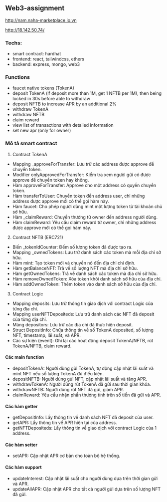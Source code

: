 ## Web3-assignment
http://nam.naha-marketplace.io.vn

http://18.142.50.74/
### Techs: 
- smart contract: hardhat
- frontend: react, tailwindcss, ethers
- backend: express, mongo, web3
### Functions
- faucet native tokens (TokenA)
- deposit TokenA (if deposit more than 1M, get 1 NFTB per 1M), then being locked in 30s before able to withdraw
- deposit NFTB to increase APR by an additional 2%
- withdraw TokenA
- withdraw NFTB
- claim reward
- view list of transactions with detailed information
- set new apr (only for owner)

### Mô tả smart contract

 1. Contract TokenA
- Mapping _approveForTransfer: Lưu trữ các address được approve để chuyển token.
- Modifier onlyApprovedForTransfer: Kiểm tra xem người gửi có được approve để chuyển token hay không.
- Hàm approveForTransfer: Approve cho một address có quyền chuyển token.
- Hàm transferToUser: Chuyển token đến address user, chỉ những address được approve mới có thể gọi hàm này.
- Hàm faucet: Cho phép người dùng mint một lượng token từ tài khoản chủ sở hữu.
- Hàm _claimReward: Chuyển thưởng từ owner đến address người dùng.
- Hàm claimReward: Yêu cầu claim reward từ owner, chỉ những address được approve mới có thể gọi hàm này.
2. Contract NFTB (ERC721)
- Biến _tokenIdCounter: Đếm số lượng token đã được tạo ra.
- Mapping _ownedTokens: Lưu trữ danh sách các token mà mỗi địa chỉ sở hữu.
- Hàm mint: Tạo token mới và chuyển nó đến địa chỉ chỉ định.
- Hàm getBalanceNFT: Trả về số lượng NFT mà địa chỉ sở hữu.
- Hàm getOwnedTokens: Trả về danh sách các token mà địa chỉ sở hữu.
- Hàm removeOwnedToken: Xóa token khỏi danh sách sở hữu của địa chỉ.
- Hàm addOwnedToken: Thêm token vào danh sách sở hữu của địa chỉ.
3. Contract Logic
- Mapping deposits: Lưu trữ thông tin giao dịch với contract Logic của từng địa chỉ.
- Mapping userNFTDepositeds: Lưu trữ danh sách các NFT đã deposit của từng địa chỉ.
- Mảng depositors: Lưu trữ các địa chỉ đã thực hiện deposit.
- Struct DepositInfo: Chứa thông tin về số TokenA deposited, số lượng NFT, timestamp, lãi suất, và APR.
- Các sự kiện (event): Ghi lại các hoạt động deposit TokenA/NFTB, rút TokenA/NFTB, claim reward.
#### Các main function
- depositTokenA: Người dùng gửi TokenA, tự động cập nhật lãi suất và mint NFT nếu số lượng TokenA đủ điều kiện.
- depositNFTB: Người dùng gửi NFT, cập nhật lãi suất và tăng APR.
- withdrawTokenA: Người dùng rút TokenA đã gửi sau thời gian khóa.
- withdrawNFTB: Người dùng rút NFT đã gửi, giảm APR.
- claimReward: Yêu cầu nhận phần thưởng tính trên số tiền đã gửi và APR.
#### Các hàm getter
- getDepositInfo: Lấy thông tin về danh sách NFT đã deposit của user.
- getAPR: Lấy thông tin về APR hiện tại của address.
- getNFTDepositeds: Lấy thông tin về giao dịch với contract Logic của 1 address.
#### Các hàm setter
- setAPR: Cập nhật APR cơ bản cho toàn bộ hệ thống.
#### Các hàm support
- updateInterest: Cập nhật lãi suất cho người dùng dựa trên thời gian gửi và APR.
- updateAllAPR: Cập nhật APR cho tất cả người gửi dựa trên số lượng NFT đã gửi.

